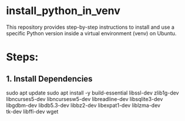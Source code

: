 # install_python_in_venv
This repository provides step-by-step instructions to install and use a specific Python version inside a virtual environment (venv) on Ubuntu.

# Steps:
## 1. Install Dependencies
sudo apt update
sudo apt install -y build-essential libssl-dev zlib1g-dev \
libncurses5-dev libncursesw5-dev libreadline-dev libsqlite3-dev \
libgdbm-dev libdb5.3-dev libbz2-dev libexpat1-dev liblzma-dev \
tk-dev libffi-dev wget
